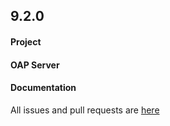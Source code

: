 ## 9.2.0

#### Project


#### OAP Server



#### Documentation


All issues and pull requests are [here](https://github.com/apache/skywalking/milestone/136?closed=1)
